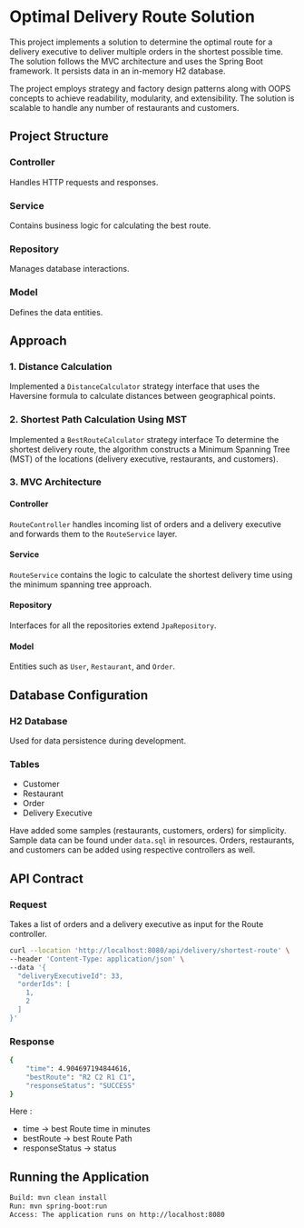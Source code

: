 # Optimal Delivery Route Solution

This project implements a solution to determine the optimal route for a delivery executive to deliver multiple orders in the shortest possible time. The solution follows the MVC architecture and uses the Spring Boot framework. It persists data in an in-memory H2 database.

The project employs strategy and factory design patterns along with OOPS concepts to achieve readability, modularity, and extensibility. The solution is scalable to handle any number of restaurants and customers.

## Project Structure

### Controller
Handles HTTP requests and responses.

### Service
Contains business logic for calculating the best route.

### Repository
Manages database interactions.

### Model
Defines the data entities.

## Approach

### 1. Distance Calculation
Implemented a `DistanceCalculator` strategy interface that uses the Haversine formula to calculate distances between geographical points.

### 2. Shortest Path Calculation Using MST
Implemented a `BestRouteCalculator` strategy interface To determine the shortest delivery route, the algorithm constructs a Minimum Spanning Tree (MST) of the locations (delivery executive, restaurants, and customers).

### 3. MVC Architecture

#### Controller
`RouteController` handles incoming list of orders and a delivery executive and forwards them to the `RouteService` layer.

#### Service
`RouteService` contains the logic to calculate the shortest delivery time using the minimum spanning tree approach.

#### Repository
Interfaces for all the repositories extend `JpaRepository`.

#### Model
Entities such as `User`, `Restaurant`, and `Order`.

## Database Configuration

### H2 Database
Used for data persistence during development.

### Tables
- Customer
- Restaurant
- Order
- Delivery Executive

Have added some samples (restaurants, customers, orders) for simplicity. Sample data can be found under `data.sql` in resources. Orders, restaurants, and customers can be added using respective controllers as well.

## API Contract

### Request
Takes a list of orders and a delivery executive as input for the Route controller.

```bash
curl --location 'http://localhost:8080/api/delivery/shortest-route' \
--header 'Content-Type: application/json' \
--data '{
  "deliveryExecutiveId": 33,
  "orderIds": [
    1,
    2
  ]
}'
```

### Response

```bash
{
    "time": 4.904697194844616,
    "bestRoute": "R2 C2 R1 C1",
    "responseStatus": "SUCCESS"
}
```

Here : 
- time -> best Route time in minutes
- bestRoute -> best Route Path
- responseStatus -> status

## Running the Application

```bash
Build: mvn clean install
Run: mvn spring-boot:run
Access: The application runs on http://localhost:8080
```